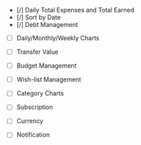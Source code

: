 - [/] Daily Total Expenses and Total Earned
- [/] Sort by Date
- [/] Debt Management

- [ ] Daily/Monthly/Weekly Charts
- [ ] Transfer Value
- [ ] Budget Management

- [ ] Wish-list Management
- [ ] Category Charts
- [ ] Subscription
- [ ] Currency
- [ ] Notification
